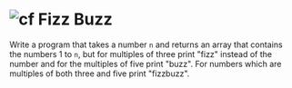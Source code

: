 ![cf](http://i.imgur.com/7v5ASc8.png) Fizz Buzz
====

Write a program that takes a number `n` and returns an 
array that contains the numbers 1 to `n`, but for multiples
of three print "fizz" instead of the number and 
for the multiples of five print "buzz". 
For numbers which are multiples of both three and five print 
"fizzbuzz".